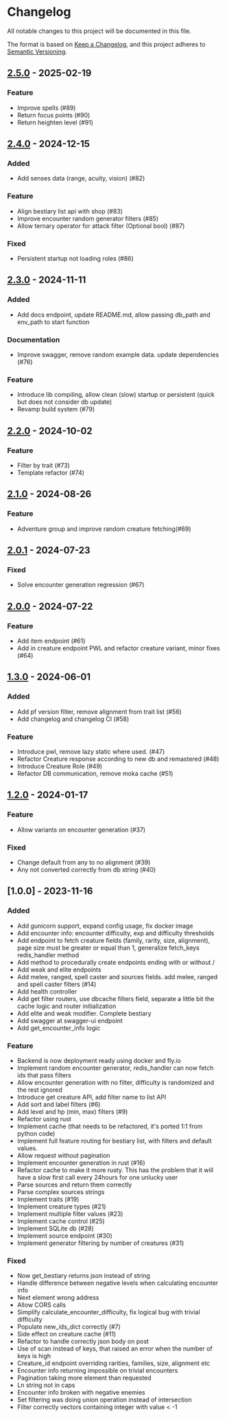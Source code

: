 # Changelog

All notable changes to this project will be documented in this file.

The format is based on [Keep a Changelog](https://keepachangelog.com/en/1.0.0/),
and this project adheres to [Semantic Versioning](https://semver.org/spec/v2.0.0.html).

## [2.5.0] - 2025-02-19

### Feature

- Improve spells (#89)
- Return focus points (#90)
- Return heighten level (#91)

## [2.4.0] - 2024-12-15

### Added

- Add senses data (range, acuity, vision) (#82)

### Feature

- Align bestiary list api with shop (#83)
- Improve encounter random generator filters (#85)
- Allow ternary operator for attack filter (Optional bool) (#87)

### Fixed

- Persistent startup not loading roles (#86)

## [2.3.0] - 2024-11-11

### Added

- Add docs endpoint, update README.md, allow passing db_path and env_path to start function

### Documentation

- Improve swagger, remove random example data. update dependencies (#76)

### Feature

- Introduce lib compiling, allow clean (slow) startup or persistent (quick but does not consider db update)
- Revamp build system (#79)

## [2.2.0] - 2024-10-02

### Feature

- Filter by trait (#73)
- Template refactor (#74)

## [2.1.0] - 2024-08-26

### Feature

- Adventure group and improve random creature fetching(#69)

## [2.0.1] - 2024-07-23

### Fixed

- Solve encounter generation regression (#67)

## [2.0.0] - 2024-07-22

### Feature

- Add item endpoint (#61)
- Add in creature endpoint PWL and refactor creature variant, minor fixes (#64)

## [1.3.0] - 2024-06-01

### Added

- Add pf version filter, remove alignment from trait list (#56)
- Add changelog and changelog CI (#58)

### Feature

- Introduce pwl, remove lazy static where used. (#47)
- Refactor Creature response according to new db and remastered (#48)
- Introduce Creature Role (#49)
- Refactor DB communication, remove moka cache (#51)

## [1.2.0] - 2024-01-17

### Feature

- Allow variants on encounter generation (#37)

### Fixed

- Change default from any to no alignment (#39)
- Any not converted correctly from db string (#40)

## [1.0.0] - 2023-11-16

### Added

- Add gunicorn support, expand config usage, fix docker image
- Add encounter info: encounter difficulty, exp and difficulty thresholds
- Add endpoint to fetch creature fields (family, rarity, size, alignment), page size must be greater or equal than 1, generalize fetch_keys redis_handler method
- Add method to procedurally create endpoints ending with or without /
- Add weak and elite endpoints
- Add melee, ranged, spell caster and sources fields. add melee, ranged and spell caster filters (#14)
- Add health controller
- Add get filter routers, use dbcache filters field, separate a little bit the cache logic and router initialization
- Add elite and weak modifier. Complete bestiary
- Add swagger at swagger-ui endpoint
- Add get_encounter_info logic

### Feature

- Backend is now deployment ready using docker and fly.io
- Implement random encounter generator, redis_handler can now fetch ids that pass filters
- Allow encounter generation with no filter, difficulty is randomized and the rest ignored
- Introduce get creature API, add filter name to list API
- Add sort and label filters  (#6)
- Add level and hp (min, max) filters (#9)
- Refactor using rust
- Implement cache (that needs to be refactored, it's ported 1:1 from python code)
- Implement full feature routing for bestiary list, with filters and default values.
- Allow request without pagination
- Implement encounter generation in rust (#16)
- Refactor cache to make it more rusty. This has the problem that it will have a slow first call every 24hours for one unlucky user
- Parse sources and return them correctly
- Parse complex sources strings
- Implement traits (#19)
- Implement creature types (#21)
- Implement multiple filter values (#23)
- Implement cache control (#25)
- Implement SQLite db (#28)
- Implement source endpoint (#30)
- Implement generator filtering by number of creatures (#31)

### Fixed

- Now get_bestiary returns json instead of string
- Handle difference between negative levels when calculating encounter info
- Next element wrong address
- Allow CORS calls
- Simplify calculate_encounter_difficulty, fix logical bug with trivial difficulty
- Populate new_ids_dict correctly (#7)
- Side effect on creature cache (#11)
- Refactor to handle correctly json body on post
- Use of scan instead of keys, that raised an error when the number of keys is high
- Creature_id endpoint overriding rarities, families, size, alignment etc
- Encounter info returning impossible on trivial encounters
- Pagination taking more element than requested
- Ln string not in caps
- Encounter info broken with negative enemies
- Set filtering was doing union operation instead of intersection
- Filter correctly vectors containing integer with value < -1

[2.5.0]: https://github.com/RakuJa/BYBE/compare/v2.4.0..v2.5.0
[2.4.0]: https://github.com/RakuJa/BYBE/compare/v2.3.0..v2.4.0
[2.3.0]: https://github.com/RakuJa/BYBE/compare/v2.2.0..v2.3.0
[2.2.0]: https://github.com/RakuJa/BYBE/compare/v2.1.0..v2.2.0
[2.1.0]: https://github.com/RakuJa/BYBE/compare/v2.0.1..v2.1.0
[2.0.1]: https://github.com/RakuJa/BYBE/compare/v2.0.0..v2.0.1
[2.0.0]: https://github.com/RakuJa/BYBE/compare/v1.3.0..v2.0.0
[1.3.0]: https://github.com/RakuJa/BYBE/compare/v1.2.0..v1.3.0
[1.2.0]: https://github.com/RakuJa/BYBE/compare/v1.0.0..v1.2.0

<!-- generated by git-cliff -->
